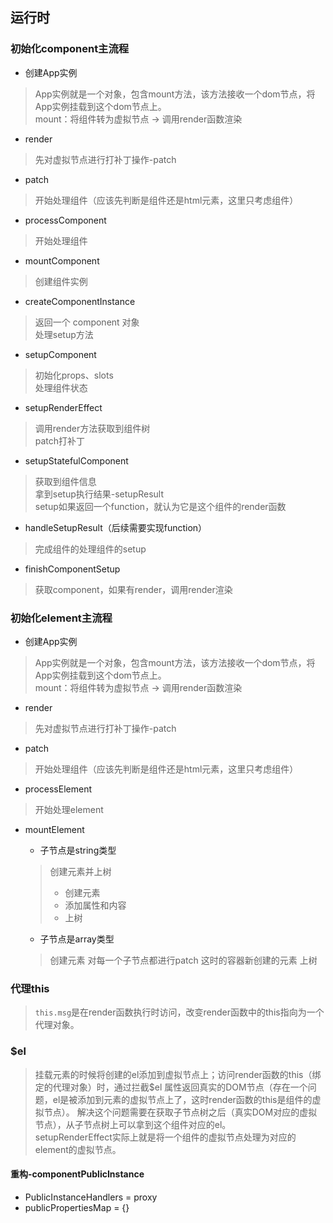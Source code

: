 ## 运行时

### 初始化component主流程

 - 创建App实例
 > App实例就是一个对象，包含mount方法，该方法接收一个dom节点，将App实例挂载到这个dom节点上。  
 > mount：将组件转为虚拟节点 -> 调用render函数渲染
 
 - render
 > 先对虚拟节点进行打补丁操作-patch

 - patch
 > 开始处理组件（应该先判断是组件还是html元素，这里只考虑组件）

 - processComponent
 > 开始处理组件

 - mountComponent
 > 创建组件实例

   - createComponentInstance
   > 返回一个 component 对象  
   > 处理setup方法

   - setupComponent
   > 初始化props、slots  
   > 处理组件状态

   - setupRenderEffect
   > 调用render方法获取到组件树  
   > patch打补丁
 
 - setupStatefulComponent
 > 获取到组件信息  
 > 拿到setup执行结果-setupResult  
 > setup如果返回一个function，就认为它是这个组件的render函数
 
 - handleSetupResult（后续需要实现function）
 > 完成组件的处理组件的setup

 - finishComponentSetup
 > 获取component，如果有render，调用render渲染

### 初始化element主流程

 - 创建App实例
 > App实例就是一个对象，包含mount方法，该方法接收一个dom节点，将App实例挂载到这个dom节点上。  
 > mount：将组件转为虚拟节点 -> 调用render函数渲染

 - render
 > 先对虚拟节点进行打补丁操作-patch

 - patch
 > 开始处理组件（应该先判断是组件还是html元素，这里只考虑组件）

 - processElement
 > 开始处理element

 - mountElement
   - 子节点是string类型
   > 创建元素并上树
   > - 创建元素
   > - 添加属性和内容
   > - 上树
 
   - 子节点是array类型
   > 创建元素
   > 对每一个子节点都进行patch
   > 这时的容器新创建的元素
   > 上树
   
### 代理this
> `this.msg`是在render函数执行时访问，改变render函数中的this指向为一个代理对象。

### $el
> 挂载元素的时候将创建的el添加到虚拟节点上；访问render函数的this（绑定的代理对象）时，通过拦截$el
>   属性返回真实的DOM节点（存在一个问题，el是被添加到元素的虚拟节点上了，这时render函数的this是组件的虚拟节点）。
>   解决这个问题需要在获取子节点树之后（真实DOM对应的虚拟节点），从子节点树上可以拿到这个组件对应的el。  
> setupRenderEffect实际上就是将一个组件的虚拟节点处理为对应的element的虚拟节点。  

#### 重构-componentPublicInstance
 - PublicInstanceHandlers = proxy
 - publicPropertiesMap = {}